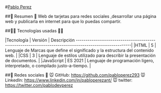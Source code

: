 #[Pablo Perez ](https://project03card.netlify.app/)

##📜 Resumen 📜
Web de tarjetas para redes sociales ,desarrollar una página web y publícarla en internet para que lo puedas compartir.

##👨‍💻 Tecnologías usadas 👨‍💻

|Tecnología	| Versión	| Descripción
----------------------------------------------------------------------------------------------------------|
|HTML	    | 5	        | Lenguaje de Marcas que define el significado y la estructura del contenido web. |
|CSS	    | 3	        | Lenguaje de estilos utilizado para describir la presentación de documentos.     |
|JavaScript	| ES 2021	| Lenguaje de programación ligero, interpretado, o compilado justo-a-tiempo.      |

##🤗 Redes sociales 🤗
🐭 GitHub: https://github.com/pabloperez293 
🐭 LinkedIn: https://www.linkedin.com/in/pabloperezant/ 
🐭 twitter: https://twitter.com/pablodevperez
